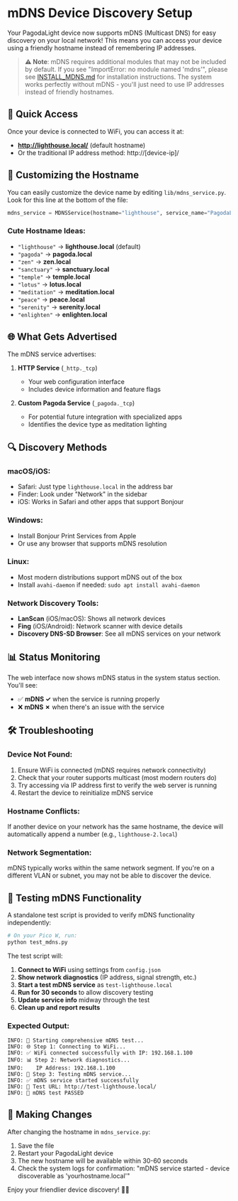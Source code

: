 # mDNS Device Discovery Setup

Your PagodaLight device now supports mDNS (Multicast DNS) for easy discovery on your local network! This means you can access your device using a friendly hostname instead of remembering IP addresses.

> **⚠️ Note**: mDNS requires additional modules that may not be included by default. If you see "ImportError: no module named 'mdns'", please see [INSTALL_MDNS.md](INSTALL_MDNS.md) for installation instructions. The system works perfectly without mDNS - you'll just need to use IP addresses instead of friendly hostnames.

## 🎯 Quick Access

Once your device is connected to WiFi, you can access it at:
- **http://lighthouse.local/** (default hostname)
- Or the traditional IP address method: http://[device-ip]/

## 🔧 Customizing the Hostname

You can easily customize the device name by editing `lib/mdns_service.py`. Look for this line at the bottom of the file:

```python
mdns_service = MDNSService(hostname="lighthouse", service_name="PagodaLight Meditation Center")
```

### Cute Hostname Ideas:
- `"lighthouse"` → **lighthouse.local** (default)
- `"pagoda"` → **pagoda.local**
- `"zen"` → **zen.local**  
- `"sanctuary"` → **sanctuary.local**
- `"temple"` → **temple.local**
- `"lotus"` → **lotus.local**
- `"meditation"` → **meditation.local**
- `"peace"` → **peace.local**
- `"serenity"` → **serenity.local**
- `"enlighten"` → **enlighten.local**

## 🌐 What Gets Advertised

The mDNS service advertises:

1. **HTTP Service** (`_http._tcp`)
   - Your web configuration interface
   - Includes device information and feature flags

2. **Custom Pagoda Service** (`_pagoda._tcp`)
   - For potential future integration with specialized apps
   - Identifies the device type as meditation lighting

## 🔍 Discovery Methods

### macOS/iOS:
- Safari: Just type `lighthouse.local` in the address bar
- Finder: Look under "Network" in the sidebar
- iOS: Works in Safari and other apps that support Bonjour

### Windows:
- Install Bonjour Print Services from Apple
- Or use any browser that supports mDNS resolution

### Linux:
- Most modern distributions support mDNS out of the box
- Install `avahi-daemon` if needed: `sudo apt install avahi-daemon`

### Network Discovery Tools:
- **LanScan** (iOS/macOS): Shows all network devices
- **Fing** (iOS/Android): Network scanner with device details
- **Discovery DNS-SD Browser**: See all mDNS services on your network

## 📊 Status Monitoring

The web interface now shows mDNS status in the system status section. You'll see:
- ✅ **mDNS ✓** when the service is running properly  
- ❌ **mDNS ✗** when there's an issue with the service

## 🛠️ Troubleshooting

### Device Not Found:
1. Ensure WiFi is connected (mDNS requires network connectivity)
2. Check that your router supports multicast (most modern routers do)
3. Try accessing via IP address first to verify the web server is running
4. Restart the device to reinitialize mDNS service

### Hostname Conflicts:
If another device on your network has the same hostname, the device will automatically append a number (e.g., `lighthouse-2.local`)

### Network Segmentation:
mDNS typically works within the same network segment. If you're on a different VLAN or subnet, you may not be able to discover the device.

## 🧪 Testing mDNS Functionality

A standalone test script is provided to verify mDNS functionality independently:

```bash
# On your Pico W, run:
python test_mdns.py
```

The test script will:
1. **Connect to WiFi** using settings from `config.json`
2. **Show network diagnostics** (IP address, signal strength, etc.)
3. **Start a test mDNS service** as `test-lighthouse.local`
4. **Run for 30 seconds** to allow discovery testing
5. **Update service info** midway through the test
6. **Clean up and report results**

### Expected Output:
```
INFO: 🚀 Starting comprehensive mDNS test...
INFO: 🌐 Step 1: Connecting to WiFi...
INFO: ✅ WiFi connected successfully with IP: 192.168.1.100
INFO: 📊 Step 2: Network diagnostics...
INFO:    IP Address: 192.168.1.100
INFO: 🏮 Step 3: Testing mDNS service...
INFO: ✅ mDNS service started successfully
INFO: 🔗 Test URL: http://test-lighthouse.local/
INFO: 🎉 mDNS test PASSED
```

## 🔄 Making Changes

After changing the hostname in `mdns_service.py`:
1. Save the file
2. Restart your PagodaLight device
3. The new hostname will be available within 30-60 seconds
4. Check the system logs for confirmation: "mDNS service started - device discoverable as 'yourhostname.local'"

Enjoy your friendlier device discovery! 🏮✨
